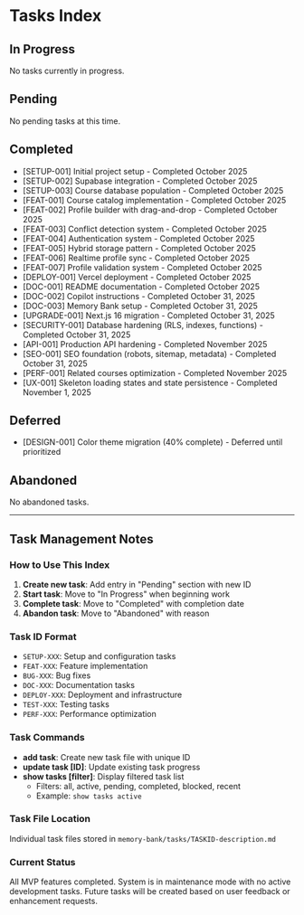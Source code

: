 # Tasks Index

## In Progress
No tasks currently in progress.

## Pending
No pending tasks at this time.

## Completed
- [SETUP-001] Initial project setup - Completed October 2025
- [SETUP-002] Supabase integration - Completed October 2025
- [SETUP-003] Course database population - Completed October 2025
- [FEAT-001] Course catalog implementation - Completed October 2025
- [FEAT-002] Profile builder with drag-and-drop - Completed October 2025
- [FEAT-003] Conflict detection system - Completed October 2025
- [FEAT-004] Authentication system - Completed October 2025
- [FEAT-005] Hybrid storage pattern - Completed October 2025
- [FEAT-006] Realtime profile sync - Completed October 2025
- [FEAT-007] Profile validation system - Completed October 2025
- [DEPLOY-001] Vercel deployment - Completed October 2025
- [DOC-001] README documentation - Completed October 2025
- [DOC-002] Copilot instructions - Completed October 31, 2025
- [DOC-003] Memory Bank setup - Completed October 31, 2025
- [UPGRADE-001] Next.js 16 migration - Completed October 31, 2025
- [SECURITY-001] Database hardening (RLS, indexes, functions) - Completed October 31, 2025
- [API-001] Production API hardening - Completed November 2025
- [SEO-001] SEO foundation (robots, sitemap, metadata) - Completed October 31, 2025
- [PERF-001] Related courses optimization - Completed November 2025
- [UX-001] Skeleton loading states and state persistence - Completed November 1, 2025

## Deferred
- [DESIGN-001] Color theme migration (40% complete) - Deferred until prioritized

## Abandoned
No abandoned tasks.

---

## Task Management Notes

### How to Use This Index
1. **Create new task**: Add entry in "Pending" section with new ID
2. **Start task**: Move to "In Progress" when beginning work
3. **Complete task**: Move to "Completed" with completion date
4. **Abandon task**: Move to "Abandoned" with reason

### Task ID Format
- `SETUP-XXX`: Setup and configuration tasks
- `FEAT-XXX`: Feature implementation
- `BUG-XXX`: Bug fixes
- `DOC-XXX`: Documentation tasks
- `DEPLOY-XXX`: Deployment and infrastructure
- `TEST-XXX`: Testing tasks
- `PERF-XXX`: Performance optimization

### Task Commands
- **add task**: Create new task file with unique ID
- **update task [ID]**: Update existing task progress
- **show tasks [filter]**: Display filtered task list
  - Filters: all, active, pending, completed, blocked, recent
  - Example: `show tasks active`

### Task File Location
Individual task files stored in `memory-bank/tasks/TASKID-description.md`

### Current Status
All MVP features completed. System is in maintenance mode with no active development tasks. Future tasks will be created based on user feedback or enhancement requests.
